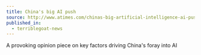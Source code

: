 ```yaml
---
title: China's big AI push
source: http://www.atimes.com/chinas-big-artificial-intelligence-ai-push/
published_in:
  - terriblegoat-news
---
```


A provoking opinion piece on key factors driving China's foray into AI
